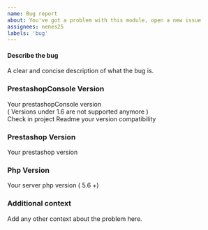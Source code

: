 ```yaml
---
name: Bug report
about: You've got a problem with this module, open a new issue
assignees: nenes25
labels: 'bug'
---
```


#### Describe the bug
A clear and concise description of what the bug is.

### PrestashopConsole Version
Your prestashopConsole version  
( Versions under 1.6 are not supported anymore )  
Check in project Readme your version compatibility

### Prestashop Version
Your prestashop version

### Php Version
Your server php version ( 5.6 +)

### Additional context
Add any other context about the problem here.
